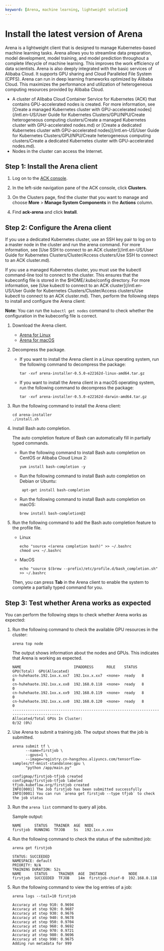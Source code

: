 ```yaml
---
keyword: [Arena, machine learning, lightweight solution]
---
```


# Install the latest version of Arena

Arena is a lightweight client that is designed to manage Kubernetes-based machine learning tasks. Arena allows you to streamline data preparation, model development, model training, and model prediction throughout a complete lifecycle of machine learning. This improves the work efficiency of data scientists. Arena is also deeply integrated with the basic services of Alibaba Cloud. It supports GPU sharing and Cloud Paralleled File System \(CPFS\). Arena can run in deep learning frameworks optimized by Alibaba Cloud. This maximizes the performance and utilization of heterogeneous computing resources provided by Alibaba Cloud.

-   A cluster of Alibaba Cloud Container Service for Kubernetes \(ACK\) that contains GPU-accelerated nodes is created. For more information, see [Create a managed Kubernetes cluster with GPU-accelerated nodes](/intl.en-US/User Guide for Kubernetes Clusters/GPU/NPU/Create heterogeneous computing clusters/Create a managed Kubernetes cluster with GPU-accelerated nodes.md) or [Create a dedicated Kubernetes cluster with GPU-accelerated nodes](/intl.en-US/User Guide for Kubernetes Clusters/GPU/NPU/Create heterogeneous computing clusters/Create a dedicated Kubernetes cluster with GPU-accelerated nodes.md).
-   Nodes in the cluster can access the Internet.

## Step 1: Install the Arena client

1.  Log on to the [ACK console](https://cs.console.aliyun.com).

2.  In the left-side navigation pane of the ACK console, click **Clusters**.

3.  On the Clusters page, find the cluster that you want to manage and choose **More** \> **Manage System Components** in the **Actions** column.

4.  Find **ack-arena** and click **Install**.


## Step 2: Configure the Arena client

If you use a dedicated Kubernetes cluster, use an SSH key pair to log on to a master node in the cluster and run the arena command. For more information, see [Use SSH to connect to an ACK cluster](/intl.en-US/User Guide for Kubernetes Clusters/Cluster/Access clusters/Use SSH to connect to an ACK cluster.md).

If you use a managed Kubernetes cluster, you must use the kubectl command-line tool to connect to the cluster. This ensures that the kubeconfig file is stored in the $HOME/.kube/config directory. For more information, see [Use kubectl to connect to an ACK cluster](/intl.en-US/User Guide for Kubernetes Clusters/Cluster/Access clusters/Use kubectl to connect to an ACK cluster.md). Then, perform the following steps to install and configure the Arena client:

**Note:** You can run the `kubectl get nodes` command to check whether the configuration in the kubeconfig file is correct.

1.  Download the Arena client.

    -   [Arena for Linux](http://kubeflow.oss-cn-beijing.aliyuncs.com/arena-installer-0.5.0-e22162d-linux-amd64.tar.gz)
    -   [Arena for macOS](http://kubeflow.oss-cn-beijing.aliyuncs.com/arena-installer-0.5.0-e22162d-darwin-amd64.tar.gz)
2.  Decompress the package.

    -   If you want to install the Arena client in a Linux operating system, run the following command to decompress the package:

        ```
        tar -xvf arena-installer-0.5.0-e22162d-linux-amd64.tar.gz
        ```

    -   If you want to install the Arena client in a macOS operating system, run the following command to decompress the package:

        ```
        tar -xvf arena-installer-0.5.0-e22162d-darwin-amd64.tar.gz
        ```

3.  Run the following command to install the Arena client:

    ```
    cd arena-installer
    ./install.sh
    ```

4.  Install Bash auto completion.

    The auto completion feature of Bash can automatically fill in partially typed commands.

    -   Run the following command to install Bash auto completion on CentOS or Alibaba Cloud Linux 2:

        ```
        yum install bash-completion -y
        ```

    -   Run the following command to install Bash auto completion on Debian or Ubuntu:

        ```
         apt-get install bash-completion
        ```

    -   Run the following command to install Bash auto completion on macOS:

        ```
        brew install bash-completion@2
        ```

5.  Run the following command to add the Bash auto completion feature to the profile file.

    -   Linux

        ```
        echo "source <(arena completion bash)" >> ~/.bashrc
        chmod u+x ~/.bashrc
        ```

    -   MacOS

        ```
        echo "source $(brew --prefix)/etc/profile.d/bash_completion.sh" >> ~/.bashrc
        ```

    Then, you can press **Tab** in the Arena client to enable the system to complete a partially typed command for you.


## Step 3: Test whether Arena works as expected

You can perform the following steps to check whether Arena works as expected:

1.  Run the following command to check the available GPU resources in the cluster:

    ```
    arena top node
    ```

    The output shows information about the nodes and GPUs. This indicates that Arena is working as expected.

    ```
    NAME                        IPADDRESS      ROLE    STATUS  GPU(Total)  GPU(Allocated)
    cn-huhehaote.192.1xx.x.xx7  192.1xx.x.xx7  <none>  ready   8           0
    cn-huhehaote.192.1xx.x.xx8  192.168.0.118  <none>  ready   8           0
    cn-huhehaote.192.1xx.x.xx9  192.168.0.119  <none>  ready   8           0
    cn-huhehaote.192.1xx.x.xx0  192.168.0.120  <none>  ready   8           0
    -----------------------------------------------------------------------------------------
    Allocated/Total GPUs In Cluster:
    0/32 (0%)
    ```

2.  Use Arena to submit a training job. The output shows that the job is submitted.

    ```
    arena submit tf \
          --name=firstjob \
          --gpus=1 \
          --image=registry.cn-hangzhou.aliyuncs.com/tensorflow-samples/tf-mnist-standalone:gpu \
          "python /app/main.py"
    ```

    ```
    configmap/firstjob-tfjob created
    configmap/firstjob-tfjob labeled
    tfjob.kubeflow.org/firstjob created
    INFO[0001] The Job firstjob has been submitted successfully
    INFO[0001] You can run `arena get firstjob --type tfjob` to check the job status
    ```

3.  Run the `arena list` command to query all jobs.

    Sample output:

    ```
    NAME      STATUS   TRAINER  AGE  NODE
    firstjob  RUNNING  TFJOB    5s   192.1xx.x.xxx
    ```

4.  Run the following command to check the status of the submitted job:

    ```
    arena get firstjob
    ```

    ```
    STATUS: SUCCEEDED
    NAMESPACE: default
    PRIORITY: N/A
    TRAINING DURATION: 52s
    NAME      STATUS     TRAINER  AGE  INSTANCE          NODE
    firstjob  SUCCEEDED  TFJOB    14m  firstjob-chief-0  192.168.0.118
    ```

5.  Run the following command to view the log entries of a job:

    ```
    arena logs --tail=10 firstjob
    ```

    ```
    Accuracy at step 910: 0.9694
    Accuracy at step 920: 0.9687
    Accuracy at step 930: 0.9676
    Accuracy at step 940: 0.9678
    Accuracy at step 950: 0.9704
    Accuracy at step 960: 0.9692
    Accuracy at step 970: 0.9721
    Accuracy at step 980: 0.9696
    Accuracy at step 990: 0.9675
    Adding run metadata for 999
    ```


